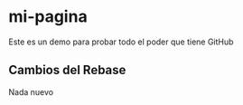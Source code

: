 # mi-pagina
Este es un demo para probar todo el poder que tiene GitHub

## Cambios del Rebase
Nada nuevo
